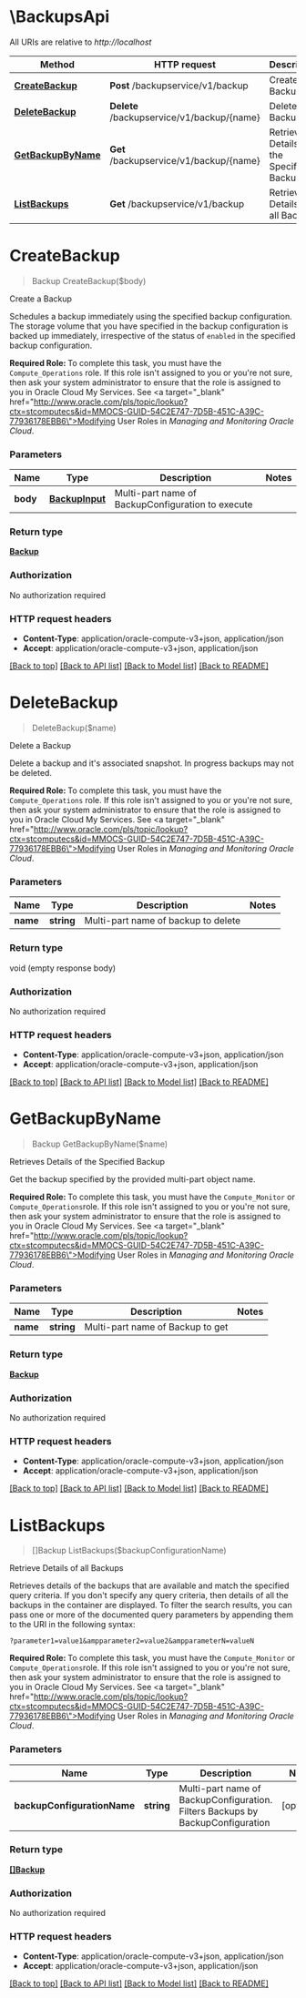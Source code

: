 # \BackupsApi

All URIs are relative to *http://localhost*

Method | HTTP request | Description
------------- | ------------- | -------------
[**CreateBackup**](BackupsApi.md#CreateBackup) | **Post** /backupservice/v1/backup | Create a Backup
[**DeleteBackup**](BackupsApi.md#DeleteBackup) | **Delete** /backupservice/v1/backup/{name} | Delete a Backup
[**GetBackupByName**](BackupsApi.md#GetBackupByName) | **Get** /backupservice/v1/backup/{name} | Retrieves Details of the Specified Backup
[**ListBackups**](BackupsApi.md#ListBackups) | **Get** /backupservice/v1/backup | Retrieve Details of all Backups


# **CreateBackup**
> Backup CreateBackup($body)

Create a Backup

Schedules a backup immediately using the specified backup configuration. The storage volume that you have specified in the backup configuration is backed up immediately, irrespective of the status of <code>enabled</code> in the specified backup configuration.<p><b>Required Role: </b>To complete this task, you must have the <code>Compute_Operations</code> role. If this role isn't assigned to you or you're not sure, then ask your system administrator to ensure that the role is assigned to you in Oracle Cloud My Services. See <a target=\"_blank\" href=\"http://www.oracle.com/pls/topic/lookup?ctx=stcomputecs&id=MMOCS-GUID-54C2E747-7D5B-451C-A39C-77936178EBB6\">Modifying User Roles</a> in <em>Managing and Monitoring Oracle Cloud</em>.


### Parameters

Name | Type | Description  | Notes
------------- | ------------- | ------------- | -------------
 **body** | [**BackupInput**](BackupInput.md)| Multi-part name of BackupConfiguration to execute | 

### Return type

[**Backup**](Backup.md)

### Authorization

No authorization required

### HTTP request headers

 - **Content-Type**: application/oracle-compute-v3+json, application/json
 - **Accept**: application/oracle-compute-v3+json, application/json

[[Back to top]](#) [[Back to API list]](../README.md#documentation-for-api-endpoints) [[Back to Model list]](../README.md#documentation-for-models) [[Back to README]](../README.md)

# **DeleteBackup**
> DeleteBackup($name)

Delete a Backup

Delete a backup and it's associated snapshot. In progress backups may not be deleted.<p><b>Required Role: </b>To complete this task, you must have the <code>Compute_Operations</code> role. If this role isn't assigned to you or you're not sure, then ask your system administrator to ensure that the role is assigned to you in Oracle Cloud My Services. See <a target=\"_blank\" href=\"http://www.oracle.com/pls/topic/lookup?ctx=stcomputecs&id=MMOCS-GUID-54C2E747-7D5B-451C-A39C-77936178EBB6\">Modifying User Roles</a> in <em>Managing and Monitoring Oracle Cloud</em>.


### Parameters

Name | Type | Description  | Notes
------------- | ------------- | ------------- | -------------
 **name** | **string**| Multi-part name of backup to delete | 

### Return type

void (empty response body)

### Authorization

No authorization required

### HTTP request headers

 - **Content-Type**: application/oracle-compute-v3+json, application/json
 - **Accept**: application/oracle-compute-v3+json, application/json

[[Back to top]](#) [[Back to API list]](../README.md#documentation-for-api-endpoints) [[Back to Model list]](../README.md#documentation-for-models) [[Back to README]](../README.md)

# **GetBackupByName**
> Backup GetBackupByName($name)

Retrieves Details of the Specified Backup

Get the backup specified by the provided multi-part object name.<p><b>Required Role: </b>To complete this task, you must have the <code>Compute_Monitor</code> or <code>Compute_Operations</code>role. If this role isn't assigned to you or you're not sure, then ask your system administrator to ensure that the role is assigned to you in Oracle Cloud My Services. See <a target=\"_blank\" href=\"http://www.oracle.com/pls/topic/lookup?ctx=stcomputecs&id=MMOCS-GUID-54C2E747-7D5B-451C-A39C-77936178EBB6\">Modifying User Roles</a> in <em>Managing and Monitoring Oracle Cloud</em>.


### Parameters

Name | Type | Description  | Notes
------------- | ------------- | ------------- | -------------
 **name** | **string**| Multi-part name of Backup to get | 

### Return type

[**Backup**](Backup.md)

### Authorization

No authorization required

### HTTP request headers

 - **Content-Type**: application/oracle-compute-v3+json, application/json
 - **Accept**: application/oracle-compute-v3+json, application/json

[[Back to top]](#) [[Back to API list]](../README.md#documentation-for-api-endpoints) [[Back to Model list]](../README.md#documentation-for-models) [[Back to README]](../README.md)

# **ListBackups**
> []Backup ListBackups($backupConfigurationName)

Retrieve Details of all Backups

Retrieves details of the backups that are available and match the specified query criteria. If you don't specify any query criteria, then details of all the backups in the container are displayed. To filter the search results, you can pass one or more of the documented query parameters by appending them to the URI in the following syntax: <p><code>?parameter1=value1&ampparameter2=value2&ampparameterN=valueN</code><p><b>Required Role: </b>To complete this task, you must have the <code>Compute_Monitor</code> or <code>Compute_Operations</code>role. If this role isn't assigned to you or you're not sure, then ask your system administrator to ensure that the role is assigned to you in Oracle Cloud My Services. See <a target=\"_blank\" href=\"http://www.oracle.com/pls/topic/lookup?ctx=stcomputecs&id=MMOCS-GUID-54C2E747-7D5B-451C-A39C-77936178EBB6\">Modifying User Roles</a> in <em>Managing and Monitoring Oracle Cloud</em>.


### Parameters

Name | Type | Description  | Notes
------------- | ------------- | ------------- | -------------
 **backupConfigurationName** | **string**| Multi-part name of BackupConfiguration. Filters Backups by BackupConfiguration | [optional] 

### Return type

[**[]Backup**](Backup.md)

### Authorization

No authorization required

### HTTP request headers

 - **Content-Type**: application/oracle-compute-v3+json, application/json
 - **Accept**: application/oracle-compute-v3+json, application/json

[[Back to top]](#) [[Back to API list]](../README.md#documentation-for-api-endpoints) [[Back to Model list]](../README.md#documentation-for-models) [[Back to README]](../README.md)

